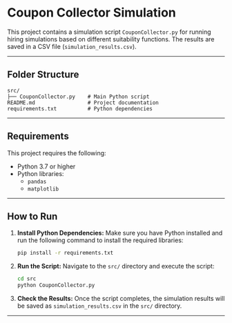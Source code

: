 # Coupon Collector Simulation

This project contains a simulation script `CouponCollector.py` for running hiring simulations based on different suitability functions. The results are saved in a CSV file (`simulation_results.csv`).

---

## Folder Structure

```
src/
├── CouponCollector.py    # Main Python script
README.md                 # Project documentation
requirements.txt          # Python dependencies
```

---

## Requirements

This project requires the following:
- Python 3.7 or higher
- Python libraries:
  - `pandas`
  - `matplotlib`

---

## How to Run

1. **Install Python Dependencies:**
   Make sure you have Python installed and run the following command to install the required libraries:
   ```bash
   pip install -r requirements.txt
   ```

2. **Run the Script:**
   Navigate to the `src/` directory and execute the script:
   ```bash
   cd src
   python CouponCollector.py
   ```

3. **Check the Results:**
   Once the script completes, the simulation results will be saved as `simulation_results.csv` in the `src/` directory.

---